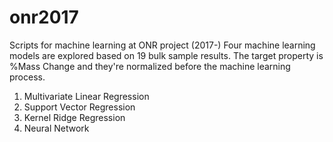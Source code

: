 # onr2017
Scripts for machine learning at ONR project (2017-)
Four machine learning models are explored based on 19 bulk sample results. The target property is %Mass Change and they're normalized before the machine learning process. 
1. Multivariate Linear Regression
2. Support Vector Regression
3. Kernel Ridge Regression
4. Neural Network
